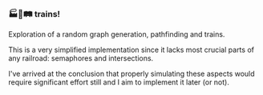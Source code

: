 ### 🏭🚂🛤️ trains!

Exploration of a random graph generation, pathfinding and trains.

This is a very simplified implementation since it lacks most crucial parts of any railroad: semaphores and intersections.

I've arrived at the conclusion that properly simulating these aspects would require significant effort still and I aim to implement it later (or not).
